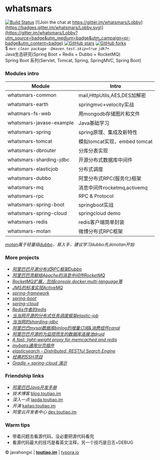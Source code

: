 # whatsmars
[![Build Status](https://travis-ci.org/javahongxi/whatsmars.svg?branch=master)](https://travis-ci.org/javahongxi/whatsmars)
[![Join the chat at https://gitter.im/whatsmars/Lobby](https://badges.gitter.im/whatsmars/Lobby.svg)](https://gitter.im/whatsmars/Lobby?utm_source=badge&utm_medium=badge&utm_campaign=pr-badge&utm_content=badge)
[![GitHub stars](https://img.shields.io/github/stars/javahongxi/whatsmars.svg?style=social&label=Stars)](https://github.com/javahongxi/whatsmars)
[![GitHub forks](https://img.shields.io/github/forks/javahongxi/whatsmars.svg?style=social&label=Fork)](https://github.com/javahongxi/whatsmars)
<br>$ *`mvn clean package -Dmaven.test.skip=true` `jdk7+`*
<br>Java生态研究(Spring Boot + Redis + Dubbo + RocketMQ)
<br>Spring Boot 系列(Servlet, Tomcat, Spring, SpringMVC, Spring Boot)

### Modules intro
Module | Intro
------ | ------
whatsmars-common | mail,HttpUtils,AES,DES加解密
whatsmars-earth | springmvc+velocity实战
whatmars-fs-web | 用mongodb存储图片和文件
whatsmars-javase-example | Java基础学习
whatsmars-spring | spring原理、集成及新特性
whatsmars-tomcat | 模拟tomcat实现，embed tomcat
whatsmars-dbrouter | 分库分表实现
whatsmars-sharding-jdbc | 开源分布式数据库中间件
whatsmars-elasticjob | 分布式调度
whatsmars-dubbo | 阿里分布式RPC(服务化)框架
whatsmars-mq | 消息中间件rocketmq,activemq
whatsmars-rpc | RPC & Protocol
whatsmars-spring-boot | springboot实战
whatsmars-spring-cloud | springcloud demo
whatsmars-redis | redis客户端简单封装
whatsmars-motan | 微博分布式RPC框架

*[motan](https://github.com/weibocom/motan)属于轻量级[dubbo](https://github.com/alibaba/dubbo)，易入手，建议学习dubbo先从motan开始*

### More projects
- [*阿里巴巴开源分布式RPC框架Dubbo*](https://github.com/alibaba/dubbo)
- [*阿里巴巴贡献给Apache的消息中间件RocketMQ*](https://github.com/apache/rocketmq)
- [*RocketMQ扩展，包括console,docker,multi-language等*](https://github.com/apache/rocketmq-externals)
- [*JMS的标准实现ActiveMQ*](https://github.com/apache/activemq)
- [*spring-framework*](https://github.com/spring-projects/spring-framework)
- [*spring-boot*](https://github.com/spring-projects/spring-boot)
- [*spring-cloud*](https://github.com/spring-cloud/spring-cloud-netflix)
- [*Redis作者的redis*](https://github.com/antirez/redis)
- [*当当网开源的分布式任务调度框架elastic-job*](https://github.com/elasticjob/elastic-job)
- [*当当网的sharding-jdbc*](https://github.com/shardingjdbc/sharding-jdbc)
- [*阿里巴巴mysql数据库binlog的增量订阅&消费组件canal*](https://github.com/alibaba/canal)
- [*阿里巴巴开源的为监控而生的数据库连接池druid*](https://github.com/alibaba/druid)
- [*A fast, light-weight proxy for memcached and redis*](https://github.com/twitter/twemproxy)
- [*mybatis通用分页插件*](https://github.com/pagehelper/Mybatis-PageHelper)
- [*elasticsearch - Distributed, RESTful Search Engine*](https://github.com/elastic/elasticsearch)
- [*经典的SSH项目*](https://github.com/javahongxi/youcai)
- [*Gradle + spring-cloud 演示*](https://github.com/javahongxi/bootcloud)

### Friendship links
- [*阿里巴巴Java开发手册*](https://github.com/alibaba/Alibaba-Java-Coding-Guidelines)
- *技术博客* [blog.toutiao.im](http://blog.toutiao.im)
- *深入一点* [laoda.toutiao.im](http://laoda.toutiao.im)
- *开涛* [kaitao.toutiao.im](http://kaitao.toutiao.im)
- *阿里云开发者中心* [dev.toutiao.im](http://dev.toutiao.im)

### Warm tips
- 带着问题去看源代码，没必要把源代码看完
- 看源代码最大的技巧是看英文注释，另一个技巧是日志+DEBUG

&copy; javahongxi | [**toutiao.im**](http://toutiao.im) | [typora.io](https://typora.io)
